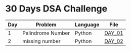# 30 Days DSA Challenge

| Day | Problem | Language | File |
|-----|---------|---------|------|
| 1   | Palindrome Number | Python | [DAY_01](day01) |
| 2   | missing number    | Python | [DAY_02](day02) |
